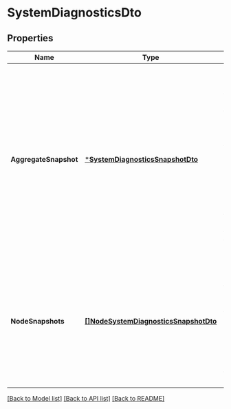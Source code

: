 # SystemDiagnosticsDto

## Properties
Name | Type | Description | Notes
------------ | ------------- | ------------- | -------------
**AggregateSnapshot** | [***SystemDiagnosticsSnapshotDto**](SystemDiagnosticsSnapshotDTO.md) | A systems diagnostic snapshot that represents the aggregate values of all nodes in the cluster. If the NiFi instance is a standalone instance, rather than a cluster, this represents the stats of the single instance. | [optional] [default to null]
**NodeSnapshots** | [**[]NodeSystemDiagnosticsSnapshotDto**](NodeSystemDiagnosticsSnapshotDTO.md) | A systems diagnostics snapshot for each node in the cluster. If the NiFi instance is a standalone instance, rather than a cluster, this may be null. | [optional] [default to null]

[[Back to Model list]](../pkg/nifi/README.md#documentation-for-models) [[Back to API list]](../pkg/nifi/README.md#documentation-for-api-endpoints) [[Back to README]](../pkg/nifi/README.md)


